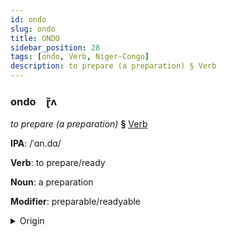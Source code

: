 ```yaml
---
id: ondo
slug: ondo
title: ONDO
sidebar_position: 28
tags: [ondo, Verb, Niger-Congo]
description: to prepare (a preparation) § Verb
---
```


### ondo&emsp;<span kind="abugida">ɽ̃ʌ</span>

*to prepare (a preparation)* **§** [Verb](../../tags/Verb)

**IPA**: /ˈɑn.dɑ/

**Verb**: to prepare/ready

**Noun**: a preparation

**Modifier**: preparable/readyable

<details>
    <summary>Origin</summary>
    Swahili -andaa <br/>
    <em>Niger-Congo Language Family</em>
</details>
